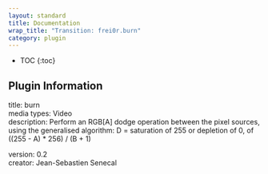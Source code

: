 ```yaml
---
layout: standard
title: Documentation
wrap_title: "Transition: frei0r.burn"
category: plugin
---
```

* TOC
{:toc}

## Plugin Information

title: burn  
media types:
Video  
description: Perform an RGB[A] dodge operation between the pixel sources, using the generalised algorithm:
D = saturation of 255 or depletion of 0, of ((255 - A) * 256) / (B + 1)
  
version: 0.2  
creator: Jean-Sebastien Senecal  
